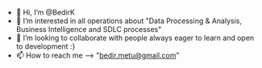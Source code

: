 - 👋 Hi, I’m @BedirK
- 👀 I’m interested in all operations about "Data Processing & Analysis, Business Intelligence and SDLC processes"
- 💞️ I’m looking to collaborate with people always eager to learn and open to development :}
- 📫 How to reach me --> "bedir.metu@gmail.com"

<!---
BedirK/BedirK is a ✨ special ✨ repository because its `README.md` (this file) appears on your GitHub profile.
You can click the Preview link to take a look at your changes.
--->
